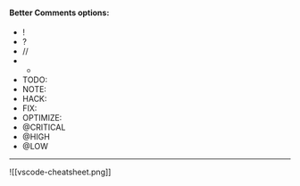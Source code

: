 #### Better Comments options:

- !
- ?
- //
- *
- TODO:
- NOTE:
- HACK:
- FIX:
- OPTIMIZE:
- @CRITICAL
- @HIGH
- @LOW

---

![[vscode-cheatsheet.png]]